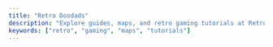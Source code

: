 ```yaml
---
title: "Retro Doodads"
description: "Explore guides, maps, and retro gaming tutorials at Retro Doodads."
keywords: ["retro", "gaming", "maps", "tutorials"]
---
```

